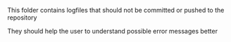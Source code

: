 This folder contains logfiles that should not be committed or pushed to the repository

They should help the user to understand possible error messages better
